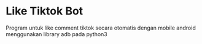 # Like Tiktok Bot

Program untuk like comment tiktok secara otomatis dengan mobile android menggunakan library adb pada python3
